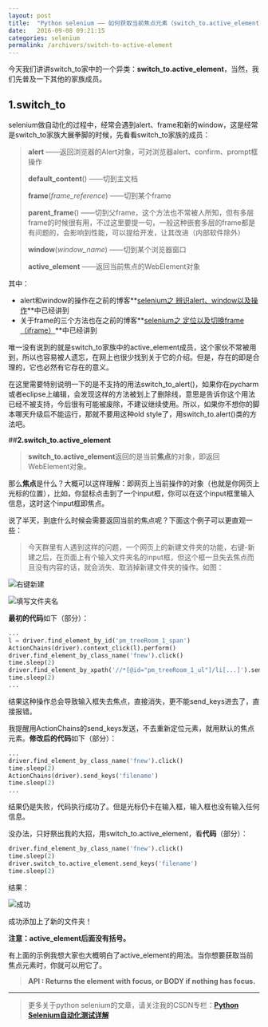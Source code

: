 ```yaml
---
layout: post
title:  "Python selenium —— 如何获取当前焦点元素（switch_to.active_element）"
date:   2016-09-08 09:21:15
categories: selenium
permalink: /archivers/switch-to-active-element
---
```



今天我们讲讲switch\_to家中的一个异类：**switch\_to.active\_element**，当然，我们先普及一下其他的家族成员。

## **1.switch_to**
selenium做自动化的过程中，经常会遇到alert、frame和新的window，这是经常是switch\_to家族大展拳脚的时候，先看看switch\_to家族的成员：

> **alert**  ——返回浏览器的Alert对象，可对浏览器alert、confirm、prompt框操作
> 
> **default_content**()  ——切到主文档
> 
> **frame**(*frame_reference*)  ——切到某个frame
> 
> **parent\_frame**() ——切到父frame，这个方法也不常被人所知，但有多层frame的时候很有用，不过这里要提一句，一般这种嵌套多层的frame都是有问题的，会影响到性能，可以提给开发，让其改进（内部软件除外）
> 
> **window**(*window_name*)  ——切到某个浏览器窗口
> 
> **active_element** ——返回当前焦点的WebElement对象

其中：

- alert和window的操作在之前的博客**[selenium之 辨识alert、window以及操作](http://blog.csdn.net/huilan_same/article/details/52298460)**中已经讲到
- 关于frame的三个方法也在之前的博客**[selenium之 定位以及切换frame（iframe）](http://blog.csdn.net/huilan_same/article/details/52200586)**中已经讲到

唯一没有说到的就是switch\_to家族中的active\_element成员，这个家伙不常被用到，所以也容易被人遗忘，在网上也很少找到关于它的介绍。但是，存在的即是合理的，它也必然有它存在的意义。

在这里需要特别说明一下的是不支持的用法switch\_to\_alert()，如果你在pycharm或者eclipse上编辑，会发现这样的方法被划上了删除线，意思是告诉你这个用法已经不被支持，今后很有可能被废除，不建议继续使用。所以，如果你不想你的脚本哪天升级后不能运行，那就不要用这种old style了，用switch_to.alert()类的方法吧。

##**2.switch_to.active_element**

> **switch_to.active_element**返回的是当前**焦点**的对象，即返回WebElement对象。

那么**焦点**是什么？大概可以这样理解：即网页上当前操作的对象（也就是你网页上光标的位置），比如，你鼠标点击到了一个input框，你可以在这个input框里输入信息，这时这个input框即焦点。

说了半天，到底什么时候会需要返回当前的焦点呢？下面这个例子可以更直观一些：

> 今天群里有人遇到这样的问题，一个网页上的新建文件夹的功能，右键-新建之后，在页面上有个输入文件夹名的input框，但这个框一旦失去焦点而且没有内容的话，就会消失、取消掉新建文件夹的操作。如图：

![右键新建](http://img.blog.csdn.net/20160827235644622)

![填写文件夹名](http://img.blog.csdn.net/20160827235718279)

**最初的代码**如下（部分）：

```python
...
l = driver.find_element_by_id('pm_treeRoom_1_span')
ActionChains(driver).context_click(l).perform()
driver.find_element_by_class_name('fnew').click()
time.sleep(2)
driver.find_element_by_xpath('//*[@id="pm_treeRoom_1_ul"]/li[...]').send_keys('filename')
time.sleep(2)
...
```

结果这种操作总会导致输入框失去焦点，直接消失，更不能send_keys进去了，直接报错。

我提醒用ActionChains的send_keys发送，不去重新定位元素，就用默认的焦点元素。**修改后的代码**如下（部分）：

```python
...
driver.find_element_by_class_name('fnew').click()
time.sleep(2)
ActionChains(driver).send_keys('filename')
time.sleep(2)
...
```

结果仍是失败，代码执行成功了。但是光标仍卡在输入框，输入框也没有输入任何信息。

没办法，只好祭出我的大招，用switch\_to.active\_element，看**代码**（部分）：

```python
driver.find_element_by_class_name('fnew').click()
time.sleep(2)
driver.switch_to.active_element.send_keys('filename')
time.sleep(2)
```

结果：

![成功](http://img.blog.csdn.net/20160828001156898)

成功添加上了新的文件夹！

**注意：active_element后面没有括号。**

有上面的示例我想大家也大概明白了active_element的用法。当你想要获取当前焦点元素时，你就可以用它了。

> **API : Returns the element with focus, or BODY if nothing has focus.**

****


> 更多关于python selenium的文章，请关注我的CSDN专栏：**[Python Selenium自动化测试详解](http://blog.csdn.net/column/details/12694.html)**

